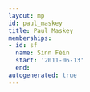 ```yaml
---
layout: mp
id: paul_maskey
title: Paul Maskey
memberships:
- id: sf
  name: Sinn Féin
  start: '2011-06-13'
  end: 
autogenerated: true
---
```

